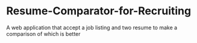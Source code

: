# Resume-Comparator-for-Recruiting
A web application that accept a job listing and two resume to make a comparison of which is better
